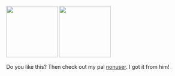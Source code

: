 <img height="137.3px" src="https://github-readme-stats.vercel.app/api?username=javiervidrua&hide_title=true&hide_border=true&show_icons=true&include_all_commits=true&count_private=true&line_height=21&bg_color=30,e96443,904e95&title_color=fff&text_color=fff"/> <img height="137.3px" src="https://github-readme-stats.vercel.app/api/top-langs/?username=javiervidrua&hide_title=true&hide_border=true&layout=compact&langs_count=6&exclude_repo=javiervidrua.github.io&hide=Makefile&bg_color=10,904e95,e96443&title_color=fff&text_color=fff"/>

Do you like this? Then check out my pal [nonuser](http://github.com/n0nuser). I got it from him!
